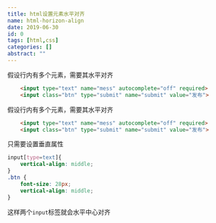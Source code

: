 ```yaml
---
title: html设置元素水平对齐
name: html-horizon-align
date: 2019-06-30
id: 0
tags: [html,css]
categories: []
abstract: ""
---
```



假设行内有多个元素，需要其水平对齐

```html
    <input type="text" name="mess" autocomplete="off" required>
    <input class="btn" type="submit" name="submit" value="发布">
```


<!--more-->


假设行内有多个元素，需要其水平对齐

```html
    <input type="text" name="mess" autocomplete="off" required>
    <input class="btn" type="submit" name="submit" value="发布">
```

<!--more-->

只需要设置垂直属性

```css
input[type=text]{
    vertical-align: middle;
}
.btn {
    font-size: 28px;
    vertical-align: middle;
}
```

这样两个`input`标签就会水平中心对齐

